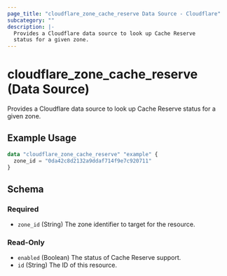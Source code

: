 ```yaml
---
page_title: "cloudflare_zone_cache_reserve Data Source - Cloudflare"
subcategory: ""
description: |-
  Provides a Cloudflare data source to look up Cache Reserve
  status for a given zone.
---
```


# cloudflare_zone_cache_reserve (Data Source)

Provides a Cloudflare data source to look up Cache Reserve
status for a given zone.

## Example Usage

```terraform
data "cloudflare_zone_cache_reserve" "example" {
  zone_id = "0da42c8d2132a9ddaf714f9e7c920711"
}
```

<!-- schema generated by tfplugindocs -->
## Schema

### Required

- `zone_id` (String) The zone identifier to target for the resource.

### Read-Only

- `enabled` (Boolean) The status of Cache Reserve support.
- `id` (String) The ID of this resource.


